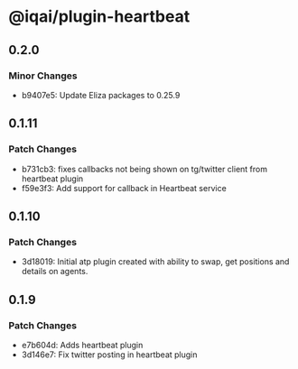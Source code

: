 # @iqai/plugin-heartbeat

## 0.2.0

### Minor Changes

- b9407e5: Update Eliza packages to 0.25.9

## 0.1.11

### Patch Changes

- b731cb3: fixes callbacks not being shown on tg/twitter client from heartbeat plugin
- f59e3f3: Add support for callback in Heartbeat service

## 0.1.10

### Patch Changes

- 3d18019: Initial atp plugin created with ability to swap, get positions and details on agents.

## 0.1.9

### Patch Changes

- e7b604d: Adds heartbeat plugin
- 3d146e7: Fix twitter posting in heartbeat plugin
